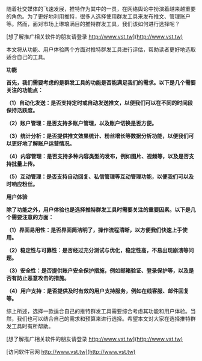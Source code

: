 随着社交媒体的飞速发展，推特作为其中的一员，在网络舆论中扮演着越来越重要的角色。为了更好地利用推特，很多人选择使用群发工具来发布推文、管理账户等。然而，面对市场上琳琅满目的推特群发工具，我们该如何进行选择呢？

[想了解推广相关软件的朋友请登录 http://www.vst.tw](http://www.vst.tw)

本文将从功能、用户体验两个方面对推特群发工具进行评估，帮助读者更好地选取适合自己的工具。

**功能**

**首先，我们需要考虑的是群发工具的功能是否能满足我们的需求。以下是几个需要关注的功能点：**

**（1）自动化发送：是否支持定时或自动发送推文，以便我们可以在不同的时间段保持活跃度。**

**（2）账户管理：是否支持多账户管理，以及账户切换是否方便。**

**（3）统计分析：是否提供推文效果统计、粉丝增长等数据分析功能，以便我们可以更好地了解账户运营情况。**

**（4）内容管理：是否支持多种内容类型的发布，例如图片、视频等，以及是否支持批量上传。**

**（5）互动管理：是否支持自动回复、私信管理等互动管理功能，以便我们可以及时响应粉丝。**

**用户体验**

**除了功能之外，用户体验也是选择推特群发工具时需要关注的重要因素。以下是几个需要注意的方面：**

**（1）界面易用性：是否界面简洁明了，操作流程清晰，以方便我们快速上手使用。**

**（2）稳定性与可靠性：是否经过充分测试与优化，稳定性高，不易出现崩溃等问题。**

**（3）安全性：是否提供账户安全保护措施，例如邮箱验证、登录保护等，以及是否有防止恶意攻击的措施。**

**（4）用户支持：是否提供及时有效的用户支持服务，例如在线客服、邮件回复等。**

综上所述，选择一款适合自己的推特群发工具需要综合考虑其功能和用户体验。当然，我们也可以结合自己的需求和预算来进行选择。希望本文对大家在选择推特群发工具时有所帮助。

[想了解推广相关软件的朋友请登录 http://www.vst.tw](http://www.vst.tw)


[访问软件官网 http://www.vst.tw](http://www.vst.tw)

